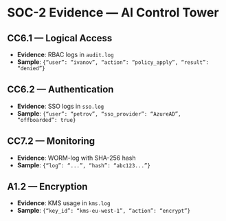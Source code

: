 # SOC-2 Evidence — AI Control Tower

## CC6.1 — Logical Access
- **Evidence**: RBAC logs in `audit.log`
- **Sample**: `{“user”: “ivanov”, “action”: “policy_apply”, “result”: “denied”}`

## CC6.2 — Authentication
- **Evidence**: SSO logs in `sso.log`
- **Sample**: `{“user”: “petrov”, “sso_provider”: “AzureAD”, “offboarded”: true}`

## CC7.2 — Monitoring
- **Evidence**: WORM-log with SHA-256 hash
- **Sample**: `{“log”: “...”, “hash”: “abc123...”}`

## A1.2 — Encryption
- **Evidence**: KMS usage in `kms.log`
- **Sample**: `{“key_id”: “kms-eu-west-1”, “action”: “encrypt”}`

